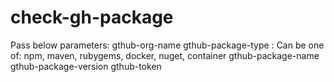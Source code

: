 # check-gh-package
Pass below parameters:
gthub-org-name
gthub-package-type : Can be one of: npm, maven, rubygems, docker, nuget, container
gthub-package-name
gthub-package-version
gthub-token
